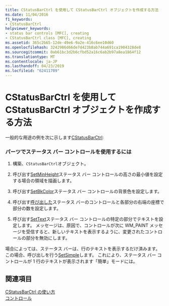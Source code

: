 ```yaml
---
title: CStatusBarCtrl を使用して CStatusBarCtrl オブジェクトを作成する方法
ms.date: 11/04/2016
f1_keywords:
- CStatusBarCtrl
helpviewer_keywords:
- status bar controls [MFC], creating
- CStatusBarCtrl class [MFC], creating
ms.assetid: 365c2b65-12de-49e6-9a2e-416c6ee10d60
ms.openlocfilehash: 3242986d66de7d423b8ab744a691ca1904328de8
ms.sourcegitcommit: 0ab61bc3d2b6cfbd52a16c6ab2b97a8ea1864f12
ms.translationtype: MT
ms.contentlocale: ja-JP
ms.lasthandoff: 04/23/2019
ms.locfileid: "62411709"
---
```

# <a name="using-cstatusbarctrl-to-create-a-cstatusbarctrl-object"></a>CStatusBarCtrl を使用して CStatusBarCtrl オブジェクトを作成する方法

一般的な用途の例を次に示します[CStatusBarCtrl](../mfc/reference/cstatusbarctrl-class.md):

### <a name="to-use-a-status-bar-control-with-parts"></a>パーツでステータス バー コントロールを使用するには

1. 構築、`CStatusBarCtrl`オブジェクト。

1. 呼び出す[SetMinHeight](../mfc/reference/cstatusbarctrl-class.md#setminheight)ステータス バー コントロールの高さの最小値を設定する場合の領域を描画します。

1. 呼び出す[SetBkColor](../mfc/reference/cstatusbarctrl-class.md#setbkcolor)ステータス バー コントロールの背景色を設定します。

1. 呼び出す[呼び出した](../mfc/reference/cstatusbarctrl-class.md#setparts)ステータス バーのコントロールと各部分の右端の座標で部分の数を設定します。

1. 呼び出す[SetText](../mfc/reference/cstatusbarctrl-class.md#settext)ステータス バー コントロールの特定の部分でテキストを設定します。 メッセージは、原因で、コントロールが次に WM_PAINT メッセージを受信すると、新しいテキストを表示するように、変更されたコントロールの部分を無効にします。

場合によっては、ステータス バーは、行のテキストを表示するだけ済みます。 この場合、呼び出しを行う[SetSimple](../mfc/reference/cstatusbarctrl-class.md#setsimple)します。 これにより、ステータス バー コントロールが 1 行のテキストが表示されます「簡単」モードには。

## <a name="see-also"></a>関連項目

[CStatusBarCtrl の使い方](../mfc/using-cstatusbarctrl.md)<br/>
[コントロール](../mfc/controls-mfc.md)
